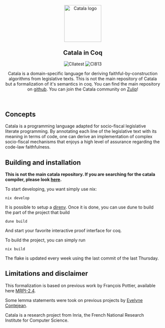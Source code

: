 <div align="center">
  <img src="https://github.com/CatalaLang/catala/raw/master/doc/images/logo.png" alt="Catala logo" width="120"/>
  <h3 align="center">
	<big>Catala in Coq</big>
  </h3>
  
  ![CIlatest][ci-link1] ![CI813][ci-link2]

Catala is a domain-specific language for deriving
faithful-by-construction algorithms from legislative texts. This is not the main repository of Catala but a formalization of it's semantics in coq.
You can find the main repository on [github](https://github.com/CatalaLang/catala).
You can join the Catala community on [Zulip][chat-link]!
  
</div>

<br>


## Concepts

Catala is a programming language adapted for socio-fiscal legislative literate
programming. By annotating each line of the legislative text with its meaning
in terms of code, one can derive an implementation of complex socio-fiscal
mechanisms that enjoys a high level of assurance regarding the code-law
faithfulness.


## Building and installation

**This is not the main catala repository. If you are searching for the catala compiler, please look [here](https://github.com/CatalaLang/catala).**

To start developing, you want simply use nix:

    nix develop

It is possible to setup a [direnv](https://github.com/nix-community/nix-direnv). Once it is done, you can use dune to build the part of the project that build

    dune build

And start your favorite interactive proof interface for coq.

To build the project, you can simply run

    nix build

The flake is updated every week using the last commit of the last Thursday.


## Limitations and disclaimer

This formalization is based on previous work by François Pottier,
available here [MRPI-2.4](https://gitlab.inria.fr/fpottier/mpri-2.4-public/-/blob/master/coq/).

Some lemma statements were took on previous projects by [Evelyne Contejean](https://www.lri.fr/~contejea/).

Catala is a research project from Inria, the French National
Research Institute for Computer Science. 


[ci-link1]: https://github.com/CatalaLang/catala-formalization/actions/workflows/ci.yml/badge.svg
[ci-link2]: https://github.com/CatalaLang/catala-formalization/actions/workflows/ci-8-13.yml/badge.svg

[chat-link]: https://zulip.catala-lang.org/
